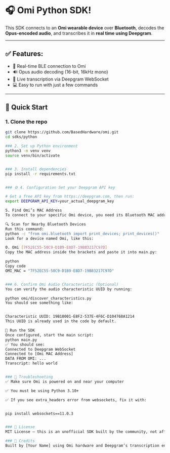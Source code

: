 # 🎧 Omi Python SDK!

This SDK connects to an **Omi wearable device** over **Bluetooth**, decodes the **Opus-encoded audio**, and transcribes it in **real time using Deepgram**.

---

## ✅ Features:

- 🔗 Real-time BLE connection to Omi
- 🔊 Opus audio decoding (16-bit, 16kHz mono)
- 🧠 Live transcription via Deepgram WebSocket
- 💻 Easy to run with just a few commands

---

## 🚀 Quick Start

### 1. Clone the repo

```bash
git clone https://github.com/BasedHardware/omi.git
cd sdks/python

### 2. Set up Python environment
python3 -m venv venv
source venv/bin/activate


### 3. Install dependencies
pip install -r requirements.txt


### ⚙️ 4. Configuration Set your Deepgram API key

# Get a free API key from https://deepgram.com, then run:
export DEEPGRAM_API_KEY=your_actual_deepgram_key

5. Find Omi’s MAC Address
To connect to your specific Omi device, you need its Bluetooth MAC address.

🔍 Scan for Nearby Bluetooth Devices
Run this command:
python -c "from omi.bluetooth import print_devices; print_devices()"
Look for a device named Omi, like this:

0. Omi [7F52EC55-50C9-D1B9-E8D7-19B83217C97D]
Copy the MAC address inside the brackets and paste it into main.py:

python
Copy code
OMI_MAC = "7F52EC55-50C9-D1B9-E8D7-19B83217C97D"


### 6. Confirm Omi Audio Characteristic (Optional)
You can verify the audio characteristic UUID by running:

python omi/discover_characteristics.py
You should see something like:


Characteristic UUID: 19B10001-E8F2-537E-4F6C-D104768A1214
This UUID is already used in the code by default.

🏃 Run the SDK
Once configured, start the main script:
python main.py
✅ You should see:
Connected to Deepgram WebSocket
Connected to [Omi MAC Address]
DATA FROM OMI: ...
Transcript: hello world


### 🧩 Troubleshooting
✅ Make sure Omi is powered on and near your computer

✅ You must be using Python 3.10+

✅ If you see extra_headers error from websockets, fix it with:


pip install websockets==11.0.3


### 🪪 License
MIT License — this is an unofficial SDK built by the community, not affiliated with Omi.

### 🙌 Credits
Built by [Your Name] using Omi hardware and Deepgram’s transcription engine.
